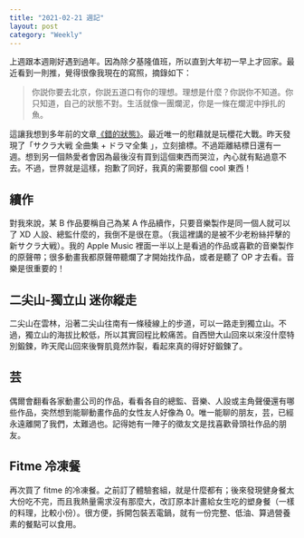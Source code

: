 ```yaml
---
title: "2021-02-21 週記"
layout: post
category: "Weekly"
---
```


上週跟本週剛好遇到過年。因為除夕基隆值班，所以直到大年初一早上才回家。最近看到一則推，覺得很像我現在的寫照，摘錄如下：

> 你説你要去北京，你説五道口有你的理想。理想是什麼？你説你不知道。你只知道，自己的狀態不對。生活就像一團爛泥，你是一條在爛泥中掙扎的魚。

這讓我想到多年前的文章[《錯的狀態》](https://yfwu.github.io/ideas/2012/12/08/wrong-status.html)。最近唯一的慰藉就是玩櫻花大戰。昨天發現了「サクラ大戦 全曲集 + ドラマ全集 」，立刻搶標。不過距離結標日還有一週。想到另一個熱愛者會因為最後沒有買到這個東西而哭泣，內心就有點過意不去。不過，世界就是這樣，抱歉了同好，我真的需要那個 cool 東西！

## 續作

對我來說，某 B 作品要稱自己為某 A 作品續作，只要音樂製作是同一個人就可以了 XD 人設、總監什麼的，我倒不是很在意。（我這裡講的是被不少老粉絲抨擊的新サクラ大戦）。我的 Apple Music 裡面一半以上是看過的作品或喜歡的音樂製作的原聲帶；很多動畫我都原聲帶聽爛了才開始找作品，或者是聽了 OP 才去看。音樂是很重要的！

## 二尖山-獨立山 迷你縱走

二尖山在雲林，沿著二尖山往南有一條稜線上的步道，可以一路走到獨立山。不過，獨立山的海拔比較低，所以其實回程比較痛苦。自西巒大山回來以來沒什麼特別鍛鍊，昨天爬山回來後臀肌竟然炸裂，看起來真的得好好鍛鍊了。

## 芸

偶爾會翻看各家動畫公司的作品，看看各自的總監、音樂、人設或主角聲優還有哪些作品，突然想到能聊動畫作品的女性友人好像為 0。唯一能聊的朋友，芸，已經永遠離開了我們，太難過也。記得她有一陣子的徵友文是找喜歡骨頭社作品的朋友。

## Fitme 冷凍餐

再次買了 fitme 的冷凍餐。之前訂了體驗套組，就是什麼都有；後來發現健身餐太大份吃不完，而且我熱量需求沒有那麼大，改訂原本計畫給女生吃的塑身餐（一樣的料理，比較小份）。很方便，拆開包裝丟電鍋，就有一份完整、低油、算過營養素的餐點可以食用。
